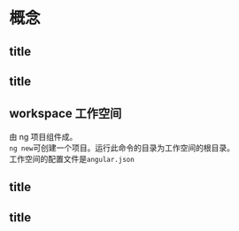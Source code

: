 # 概念

## title

## title

## workspace 工作空间

由 ng 项目组件成。  
`ng new`可创建一个项目。运行此命令的目录为工作空间的根目录。  
工作空间的配置文件是`angular.json`

## title

## title
